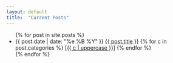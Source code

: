 ```yaml
---
layout: default
title:  "Current Posts"
---
```

<div id="archive" class="archive">
	<ul>
{% for post in site.posts %}
	<li>
        <span class="date">{{ post.date | date: "%e %B %Y" }}</span>
	<a href="{{ post.url }}">{{ post.title }}</a>
        <span class="categories">
        {% for c in post.categories %}
        <a href="category/{{ c }}">[{{ c | uppercase }}]</a>
        {% endfor %}
        </span>        
	</li> 
{% endfor %}
</ul>
</div>

